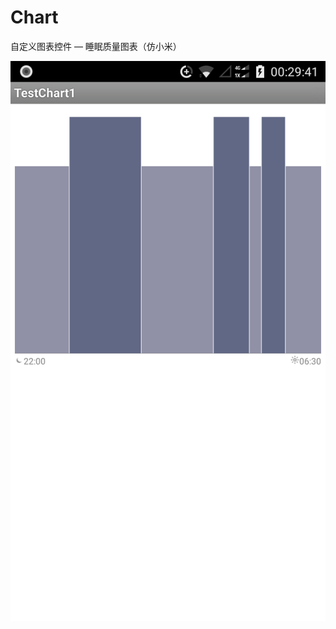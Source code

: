 # Chart
自定义图表控件 — 睡眠质量图表（仿小米）

![sample1](https://github.com/xue791488540/Chart3/blob/master/sample/6e1395d2d7f8e7a3956d593d2618825.jpg)


